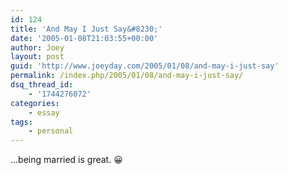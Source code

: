 ```yaml
---
id: 124
title: 'And May I Just Say&#8230;'
date: '2005-01-08T21:03:55+00:00'
author: Joey
layout: post
guid: 'http://www.joeyday.com/2005/01/08/and-may-i-just-say'
permalink: /index.php/2005/01/08/and-may-i-just-say/
dsq_thread_id:
    - '1744276072'
categories:
    - essay
tags:
    - personal
---
```


…being married is great. 😀